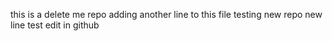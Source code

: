 this is a delete me repo
adding another line to this file
testing new repo
new line test
edit in github

